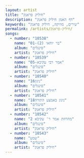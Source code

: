 ```yaml
---
layout: artist
title: "חיליק פראנק"
description: "דף האמן חיליק פראנק"
keywords: "שירים, מוזיקה, חיליק פראנק"
permalink: /artists/חיליק-פראנק/
songs:
  - number: "10538"
    name: "01-בר יוחאי (2)"
    album: "סינגלים"
    artist: "חיליק פראנק"
  - number: "10539"
    name: "05-אמר רבי עקיבא"
    album: "סינגלים"
    artist: "חיליק פראנק"
  - number: "10540"
    name: "16ניגון"
    album: "סינגלים"
    artist: "חיליק פראנק"
  - number: "10541"
    name: "18ניגון באמצע התורה"
    album: "סינגלים"
    artist: "חיליק פראנק"
  - number: "10542"
    name: "2 מחרוזת אמר ר' עקיבא"
    album: "סינגלים"
    artist: "חיליק פראנק"
  - number: "10543"
    name: "שמע"
    album: "סינגלים"
    artist: "חיליק פראנק"
---
```

